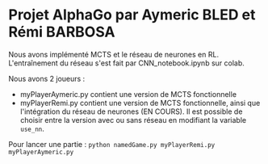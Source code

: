 # Projet AlphaGo par Aymeric BLED et Rémi BARBOSA

Nous avons implémenté MCTS et le réseau de neurones en RL.
L'entraînement du réseau s'est fait par CNN_notebook.ipynb sur colab.

Nous avons 2 joueurs :
- myPlayerAymeric.py contient une version de MCTS fonctionnelle
- myPlayerRemi.py contient une version de MCTS fonctionnelle, ainsi que l'intégration du réseau de neurones (EN COURS).
Il est possible de choisir entre la version avec ou sans réseau en modifiant la variable ```use_nn```.

Pour lancer une partie :
```python namedGame.py myPlayerRemi.py myPlayerAymeric.py```
